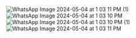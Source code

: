 
![WhatsApp Image 2024-05-04 at 1 03 11 PM (1)](https://github.com/varshaislur/HackNiche2.0/assets/143340791/9945e6cc-9096-4d9c-b249-882e35ad40ab)
![WhatsApp Image 2024-05-04 at 1 03 10 PM](https://github.com/varshaislur/HackNiche2.0/assets/143340791/39f2eeb6-b828-422c-b493-b21d4619c5ab)
![WhatsApp Image 2024-05-04 at 1 03 10 PM (1)](https://github.com/varshaislur/HackNiche2.0/assets/143340791/47158a9f-ade8-4a30-9867-e4deebe8ea4c)
![WhatsApp Image 2024-05-04 at 1 03 11 PM](https://github.com/varshaislur/HackNiche2.0/assets/143340791/98cbbaca-8fe9-4e6f-8ba7-0fca35aaa7f0)
